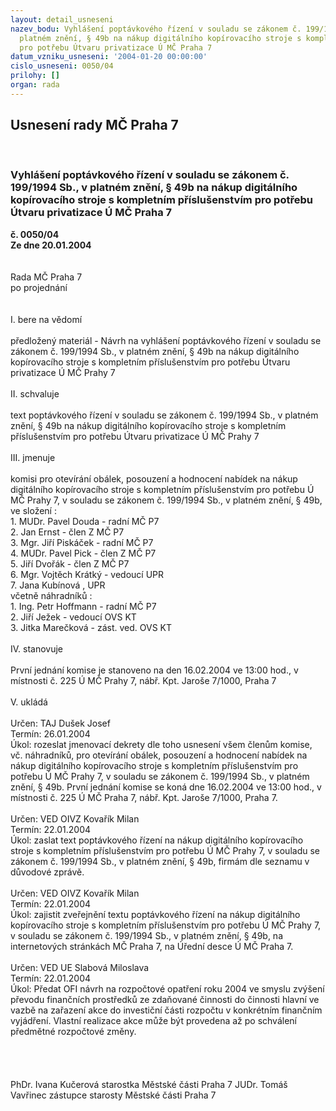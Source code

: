 ```yaml
---
layout: detail_usneseni
nazev_bodu: Vyhlášení poptávkového řízení v souladu se zákonem č. 199/1994 Sb., v
  platném znění, § 49b na nákup digitálního kopírovacího stroje s kompletním příslušenstvím
  pro potřebu Útvaru privatizace Ú MČ Praha 7
datum_vzniku_usneseni: '2004-01-20 00:00:00'
cislo_usneseni: 0050/04
prilohy: []
organ: rada
---
```

<div id="ucUsn_pList" class="usn">
	<span><h2>Usnesení rady MČ Praha 7 </h2>
<br></span><div class="standBody">
<span><h3>Vyhlášení poptávkového řízení v souladu se zákonem č. 199/1994 Sb., v platném znění, § 49b na nákup digitálního kopírovacího stroje s kompletním příslušenstvím pro potřebu Útvaru privatizace Ú MČ Praha 7</h3></span><div class="center">
		<strong>č. 0050/04</strong><br>
	</div>
<div class="center">
		<strong>Ze dne 20.01.2004</strong><br><br>
	</div>
<br>Rada MČ Praha 7<br>po projednání<br><br><br>I.	bere na vědomí<br><br> předložený materiál  - Návrh na vyhlášení poptávkového řízení v souladu se zákonem č. 199/1994 Sb., v platném znění, § 49b na nákup digitálního kopírovacího stroje s kompletním příslušenstvím pro potřebu Útvaru privatizace Ú MČ Prahy 7<br><br>II.	schvaluje <br><br>text poptávkového řízení v souladu se zákonem č. 199/1994 Sb., v platném znění, § 49b na nákup digitálního kopírovacího stroje s kompletním příslušenstvím pro potřebu Útvaru privatizace Ú MČ Prahy 7<br><br>III.	jmenuje<br><br>komisi pro otevírání obálek, posouzení a hodnocení nabídek na nákup digitálního kopírovacího stroje s kompletním příslušenstvím pro potřebu Ú MČ Prahy 7, v souladu se zákonem č. 199/1994 Sb., v platném znění, § 49b, ve složení :<br>1. MUDr. Pavel Douda - radní MČ P7<br>2. Jan Ernst - člen Z MČ P7<br>3. Mgr. Jiří Piskáček - radní MČ P7<br>4. MUDr. Pavel Pick - člen Z MČ P7<br>5. Jiří Dvořák - člen Z MČ P7<br>6. Mgr. Vojtěch Krátký - vedoucí UPR<br>7. Jana Kubínová , UPR <br>včetně náhradníků : <br>1. Ing. Petr Hoffmann - radní MČ P7<br>2. Jiří Ježek - vedoucí OVS KT<br>3. Jitka Marečková - zást. ved. OVS KT<br><br>IV.	stanovuje<br><br>První jednání komise je stanoveno na den 16.02.2004 ve 13:00 hod., v místnosti č. 225 Ú MČ Prahy 7, nábř. Kpt. Jaroše 7/1000, Praha 7<br><br>V.        ukládá <br><br>Určen:	TAJ Dušek Josef<br>Termín: 26.01.2004<br>Úkol:	rozeslat jmenovací dekrety dle toho usnesení všem členům komise, vč. náhradníků, pro otevírání obálek, posouzení a hodnocení nabídek na nákup digitálního kopírovacího stroje s kompletním příslušenstvím pro potřebu Ú MČ Prahy 7, v souladu se zákonem č. 199/1994 Sb., v platném znění, § 49b. První jednání komise se koná dne 16.02.2004 ve 13:00 hod., v místnosti č. 225 Ú MČ Praha 7, nábř. Kpt. Jaroše 7/1000, Praha 7.<br> <br>Určen:	VED OIVZ Kovařík Milan<br>Termín: 22.01.2004<br>Úkol:	zaslat text poptávkového řízení na nákup digitálního kopírovacího stroje s kompletním příslušenstvím pro potřebu Ú MČ Prahy 7, v souladu se zákonem č. 199/1994 Sb., v platném znění, § 49b, firmám dle seznamu v důvodové zprávě.<br> <br>Určen:	VED OIVZ Kovařík Milan<br>Termín: 22.01.2004<br>Úkol:	zajistit zveřejnění textu poptávkového řízení na nákup digitálního kopírovacího stroje s kompletním příslušenstvím pro potřebu Ú MČ Prahy 7, v souladu se zákonem č. 199/1994 Sb., v platném znění, § 49b, na internetových stránkách MČ Praha 7, na Úřední desce Ú MČ Praha 7.<br> <br>Určen:	VED UE Slabová Miloslava<br>Termín: 22.01.2004<br>Úkol:	Předat OFI návrh na rozpočtové opatření roku 2004 ve smyslu zvýšení převodu finančních prostředků ze zdaňované činnosti do činnosti hlavní ve vazbě na zařazení akce do investiční části rozpočtu v konkrétním finančním vyjádření. Vlastní realizace akce může být provedena až po schválení předmětné rozpočtové změny. <br> <br><br><br> 	<br>PhDr. Ivana Kučerová starostka Městské části Praha 7	 JUDr. Tomáš Vavřinec zástupce starosty Městské části Praha 7<br>	<br><br>
</div>
</div>